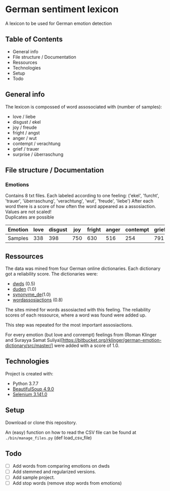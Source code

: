 # German sentiment lexicon
A lexicon to be used for German emotion detection

## Table of Contents
- General info
- File structure / Documentation
- Ressources
- Technologies
- Setup
- Todo

## General info
The lexicon is compossed of word assosociated with (number of samples):
- love / liebe
- disgust / ekel
- joy / freude
- fright / angst
- anger / wut
- contempt / verachtung
- grief / trauer
- surprise / überraschung

## File structure / Documentation

### Emotions
Contains 8 txt files.
Each labeled according to one feeling: ('ekel', 'furcht', 'trauer', 'überraschung', 'verachtung', 'wut', 'freude', 'liebe')
After each word there is a score of how often the word appeared as a assosiaction.  
Values are not scaled!  
Duplicates are possible  

Emotion | love | disgust | joy | fright | anger | contempt | grief | surprise
--- | --- | --- | --- | --- | --- | --- |--- | ---
Samples | 338 | 398 | 750 | 630 | 516 | 254 | 791 | 620


## Ressources
The data was mined from four German online dictionaries.
Each dictionary got a reliability score.
The dictionaries were:
- [dwds](https://www.dwds.de/) (0.5)
- [duden](https://www.duden.de/) (1.0)
- [synonyme_de](https://www.synonyme.de/)(1.0)
- [wordassosiactions](https://wordassociations.net/de/) (0.8)

The sites mined for words assosiacted with this feeling. The reliability scores of each ressource, where a word was found were added up.

This step was repeated for the most important assosiactions.

For every emotion (but love and conrempt) feelings from (Roman Klinger and Surayya Samat Suliya)[https://bitbucket.org/rklinger/german-emotion-dictionary/src/master/] were added with a score of 1.0.

## Technologies
Project is created with:
- Python 3.7.7
- [BeautifulSoup 4.9.0](http://www.crummy.com/software/BeautifulSoup/bs4/)
- [Selenium 3.141.0](https://github.com/SeleniumHQ/selenium/)

## Setup
Download or clone this repository.

An (easy) function on how to read the CSV file can be found at ```./bin/manage_files.py``` (def load_csv_file) 

## Todo  

- [ ] Add words from comparing emotions on dwds
- [ ] Add stemmed and regularized versions.
- [ ] Add sample project.
- [ ] Add stop words (remove stop words from emotions)